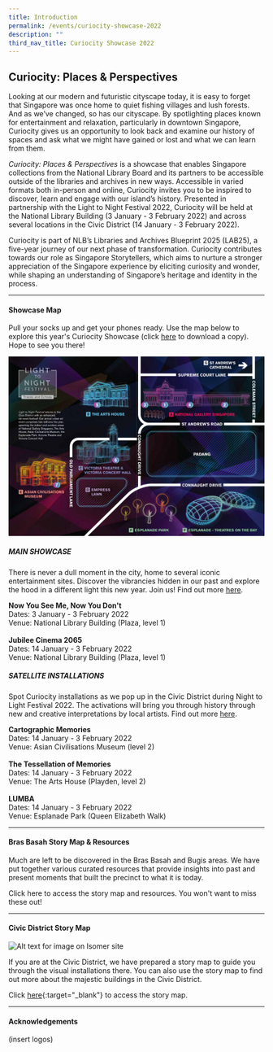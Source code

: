 ```yaml
---
title: Introduction
permalink: /events/curiocity-showcase-2022
description: ""
third_nav_title: Curiocity Showcase 2022
---
```

## **Curiocity: Places & Perspectives**
Looking at our modern and futuristic cityscape today, it is easy to forget that Singapore was once home to quiet fishing villages and lush forests. And as we’ve changed, so has our cityscape. By spotlighting places known for entertainment and relaxation, particularly in downtown Singapore, Curiocity gives us an opportunity to look back and examine our history of spaces and ask what we might have gained or lost and what we can learn from them.

*Curiocity: Places & Perspectives* is a showcase that enables Singapore collections from the National Library Board and its partners to be accessible outside of the libraries and archives in new ways. Accessible in varied formats both in-person and online, Curiocity invites you to be inspired to discover, learn and engage with our island’s history. Presented in partnership with the Light to Night Festival 2022, Curiocity will be held at the National Library Building (3 January - 3 February 2022) and across several locations in the Civic District (14 January - 3 February 2022).

Curiocity is part of NLB’s Libraries and Archives Blueprint 2025 (LAB25), a five-year journey of our next phase of transformation. Curiocity contributes towards our role as Singapore Storytellers, which aims to nurture a stronger appreciation of the Singapore experience by eliciting curiosity and wonder, while shaping an understanding of Singapore’s heritage and identity in the process.

___

#### **Showcase Map**

Pull your socks up and get your phones ready. Use the map below to explore this year's Curiocity Showcase (click [here](/files/sample-light-map.pdf) to download a copy). Hope to see you there!

![Alt text for image on Isomer site](/images/sample_light_map.jpg)


##### **MAIN SHOWCASE**
There is never a dull moment in the city, home to several iconic entertainment sites. Discover the vibrancies hidden in our past and explore the hood in a different light this new year. Join us! Find out more [here](https://curiocity.nlb.gov.sg/events/curiocity-showcase-2022/main).

**Now You See Me, Now You Don't**
<br>Dates: 3 January - 3 February 2022
<br>Venue: National Library Building (Plaza, level 1)
<br>
<br>**Jubilee Cinema 2065**
<br>Dates: 14 January - 3 February 2022
<br>Venue: National Library Building (Plaza, level 1)

##### **SATELLITE INSTALLATIONS**
Spot Curiocity installations as we pop up in the Civic District during Night to Light Festival 2022. The activations will bring you through history through new and creative interpretations by local artists. Find out more [here](https://curiocity.nlb.gov.sg/events/curiocity-showcase-2022/satellite).

**Cartographic Memories**
<br>Dates: 14 January - 3 February 2022
<br>Venue: Asian Civilisations Museum (level 2)
<br>
<br>**The Tessellation of Memories**
<br>Dates: 14 January - 3 February 2022
<br>Venue: The Arts House (Playden, level 2)
<br>
<br>**LUMBA**
<br>Dates: 14 January - 3 February 2022
<br>Venue: Esplanade Park (Queen Elizabeth Walk)


________

#### **Bras Basah Story Map & Resources**

Much are left to be discovered in the Bras Basah and Bugis areas. We have put together various curated resources that provide insights into past and present moments that built the precinct to what it is today.

Click here to access the story map and resources. You won't want to miss these out!

________

#### **Civic District Story Map**

![Alt text for image on Isomer site](/images/storymap-image-padang.png)

If you are at the Civic District, we have prepared a story map to guide you through the visual installations there. You can also use the story map to find out more about the majestic buildings in the Civic District.

Click [here](https://uploads.knightlab.com/storymapjs/04f5c05311b7e48aadefd0cdd269c308/historic-padang/index.html){:target="_blank"} to access the story map.

________

#### **Acknowledgements**

(insert logos)